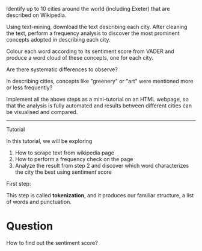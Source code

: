 Identify up to 10 cities around the world (including Exeter) that are described on Wikipedia. 

Using text-mining, download the text describing each city. After cleaning the text, perform a frequency analysis to discover the most prominent concepts adopted in describing each city. 

Colour each word according to its sentiment score from VADER and produce a word cloud of these concepts, one for each city. 

Are there systematic differences to observe? 

In describing cities, concepts like "greenery" or "art" were mentioned more or less frequently? 

Implement all the above steps as a mini-tutorial on an HTML webpage, so that the analysis is fully automated and results between different cities can be visualised and compared.

-----

Tutorial

In this tutorial, we will be exploring 

1. How to scrape text from wikipedia page
2. How to perform a frequency check on the page
3. Analyze the result from step 2 and discover which word characterizes the city the best using sentiment score

First step:

This step is called **tokenization**, and it produces our familiar structure, a list of words and punctuation.





# Question

How to find out the sentiment score?